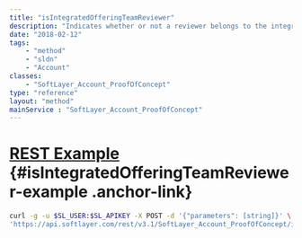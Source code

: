 ```yaml
---
title: "isIntegratedOfferingTeamReviewer"
description: "Indicates whether or not a reviewer belongs to the integrated offering team "
date: "2018-02-12"
tags:
    - "method"
    - "sldn"
    - "Account"
classes:
    - "SoftLayer_Account_ProofOfConcept"
type: "reference"
layout: "method"
mainService : "SoftLayer_Account_ProofOfConcept"
---
```


# [REST Example](#isIntegratedOfferingTeamReviewer-example) <a href="/article/rest/"><i class="fas fa-question"></i></a> {#isIntegratedOfferingTeamReviewer-example .anchor-link} 
```bash
curl -g -u $SL_USER:$SL_APIKEY -X POST -d '{"parameters": [string]}' \
'https://api.softlayer.com/rest/v3.1/SoftLayer_Account_ProofOfConcept/isIntegratedOfferingTeamReviewer'
```
